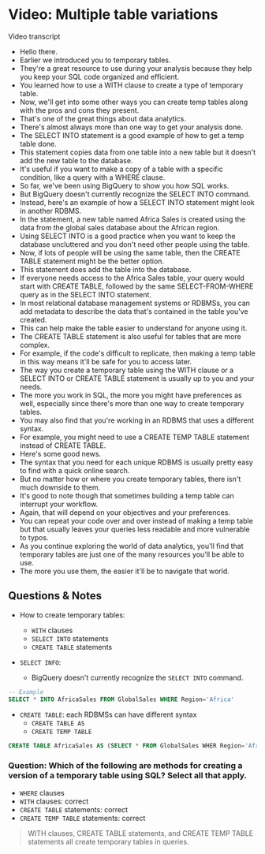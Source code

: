 # Video: Multiple table variations

Video transcript

- Hello there.
- Earlier we introduced you to temporary tables.
- They're a great resource to use during your analysis because they help you keep your SQL code organized and efficient.
- You learned how to use a WITH clause to create a type of temporary table.
- Now, we'll get into some other ways you can create temp tables along with the pros and cons they present.
- That's one of the great things about data analytics.
- There's almost always more than one way to get your analysis done.
- The SELECT INTO statement is a good example of how to get a temp table done.
- This statement copies data from one table into a new table but it doesn't add the new table to the database.
- It's useful if you want to make a copy of a table with a specific condition, like a query with a WHERE clause.
- So far, we've been using BigQuery to show you how SQL works.
- But BigQuery doesn't currently recognize the SELECT INTO command.
- Instead, here's an example of how a SELECT INTO statement might look in another RDBMS.
- In the statement, a new table named Africa Sales is created using the data from the global sales database about the African region.
- Using SELECT INTO is a good practice when you want to keep the database uncluttered and you don't need other people using the table.
- Now, if lots of people will be using the same table, then the CREATE TABLE statement might be the better option.
- This statement does add the table into the database.
- If everyone needs access to the Africa Sales table, your query would start with CREATE TABLE, followed by the same SELECT-FROM-WHERE query as in the SELECT INTO statement.
- In most relational database management systems or RDBMSs, you can add metadata to describe the data that's contained in the table you've created.
- This can help make the table easier to understand for anyone using it.
- The CREATE TABLE statement is also useful for tables that are more complex.
- For example, if the code's difficult to replicate, then making a temp table in this way means it'll be safe for you to access later.
- The way you create a temporary table using the WITH clause or a SELECT INTO or CREATE TABLE statement is usually up to you and your needs.
- The more you work in SQL, the more you might have preferences as well, especially since there's more than one way to create temporary tables.
- You may also find that you're working in an RDBMS that uses a different syntax.
- For example, you might need to use a CREATE TEMP TABLE statement instead of CREATE TABLE.
- Here's some good news.
- The syntax that you need for each unique RDBMS is usually pretty easy to find with a quick online search.
- But no matter how or where you create temporary tables, there isn't much downside to them.
- It's good to note though that sometimes building a temp table can interrupt your workflow.
- Again, that will depend on your objectives and your preferences.
- You can repeat your code over and over instead of making a temp table but that usually leaves your queries less readable and more vulnerable to typos.
- As you continue exploring the world of data analytics, you'll find that temporary tables are just one of the many resources you'll be able to use.
- The more you use them, the easier it'll be to navigate that world.

## Questions & Notes

- How to create temporary tables:
  - `WITH` clauses
  - `SELECT INTO` statements
  - `CREATE TABLE` statements

- `SELECT INFO`:
  - BigQuery doesn't currently recognize the `SELECT INTO` command.

```sql
-- Example
SELECT * INTO AfricaSales FROM GlobalSales WHERE Region='Africa'
```

- `CREATE TABLE`: each RDBMSs can have different syntax
  - `CREATE TABLE AS`
  - `CREATE TEMP TABLE`

```sql
CREATE TABLE AfricaSales AS (SELECT * FROM GlobalSales WHER Region='Africa')
```

### Question: Which of the following are methods for creating a version of a temporary table using SQL? Select all that apply.

- `WHERE` clauses
- `WITH` clauses: correct
- `CREATE TABLE` statements: correct
- `CREATE TEMP TABLE` statements: correct

> WITH clauses, CREATE TABLE statements, and CREATE TEMP TABLE statements all create temporary tables in queries.
